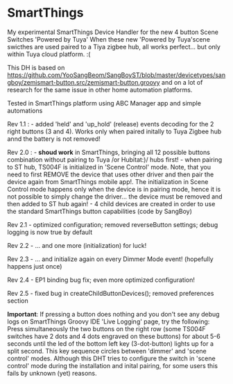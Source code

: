 # SmartThings

My experimental SmartThings Device Handler for the new 4 button Scene Switches 'Powered by Tuya'
When these new 'Powered by Tuya'scene swicthes are used paired to a Tiya zigbee hub, all works perfect... but only within Tuya cloud platform. :( 

This DH is based on https://github.com/YooSangBeom/SangBoyST/blob/master/devicetypes/sangboy/zemismart-button.src/zemismart-button.groovy and on a lot of research for the same issue in other home automation platforms.

Tested in SmartThings platform using ABC Manager app and simple automations

Rev 1.1 : - added 'held' and 'up_hold' (release) events decoding for the 2 right buttons (3 and 4). Works only when paired initally to Tuya Zigbee hub annd the battery is not removed!

Rev 2.0 : - **shoud work** in SmartThings, bringing all 12 possible buttons combination without pairing to Tuya /or Hubitat:)/ hubs first!
          - when pairing to ST hub, TS004F is initialized in 'Scene Control' mode. Note, that you need to first REMOVE the device that uses other driver and then pair the device
            again from SmartThings mobile app!. The initialization in Scene Control mode happens only when the device is in pairing mode, hence it is not possible to simply
            change the driver... the device must be removed and then added to ST hub again!
          - 4 child devices are created in order to use the standard SmartThings button capabilities (code by SangBoy)
          
Rev 2.1   - optimized configuration; removed reverseButton settings; debug logging is now true by default

Rev 2.2   - ... and one more (initialization) for luck!

Rev 2.3   - ... and initialize again on every Dimmer Mode event! (hopefully happens just once)

Rev 2.4   - EP1 binding bug fix; even more optimized configuration!

Rev 2.5   - fixed bug in createChildButtonDevices();  removed preferences section
 
 **Important**: If pressing a button does nothing and you don't see any debug logs on SmartThings Groovy IDE 'Live Logging' page, try the following:
          Press simultaneously the two buttons on the right row (some TS004F switches have 2 dots and 4 dots engraved on these buttons) for about 5-6 seconds until the led of the           bottom left key (3-dot-button) lights up for a split second. This key sequence circles between 'dimmer' and 'scene control' modes. Although this DHT tries to configure             the switch in 'scene control' mode during the installation and inital pairing, for some users this fails by unknown (yet) reasons.
